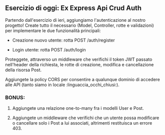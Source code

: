 ## Esercizio di oggi: Ex Express Api Crud Auth

Partendo dall'esercizio di ieri, aggiungiamo l'autenticazione al nostro progetto! Create tutto il necessario (Model, Controller, rotte e validazioni) per implementare le due funzionalità principali:

- Creazione nuovo utente: rotta POST /auth/register

- Login utente: rotta POST /auth/login

Proteggete, attraverso un middleware che verifichi il token JWT passato nell'header della richiesta, le rotte di creazione, modifica e cancellazione della risorsa Post.

Aggiungete la policy CORS per consentire a qualunque dominio di accedere alle API (tanto siamo in locale :linguaccia_occhi_chiusi:).

### BONUS:

1. Aggiungete una relazione one-to-many fra i modelli User e Post.

2. Aggiungete un middleware che verifichi che un utente possa modificare o cancellare solo i Post a lui associati, altrimenti restituisca un errore 403.